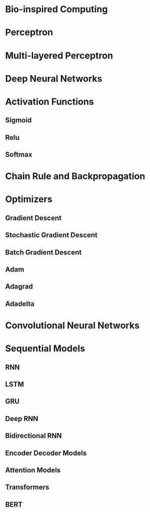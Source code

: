 # Bio-inspired Computing
# Perceptron
# Multi-layered Perceptron
# Deep Neural Networks
# Activation Functions
## Sigmoid
## Relu
## Softmax
# Chain Rule and Backpropagation
# Optimizers
## Gradient Descent
## Stochastic Gradient Descent
## Batch Gradient Descent
## Adam
## Adagrad
## Adadelta

# Convolutional Neural Networks
# Sequential Models
## RNN
## LSTM
## GRU
## Deep RNN
## Bidirectional RNN
## Encoder Decoder Models
## Attention Models
## Transformers
## BERT